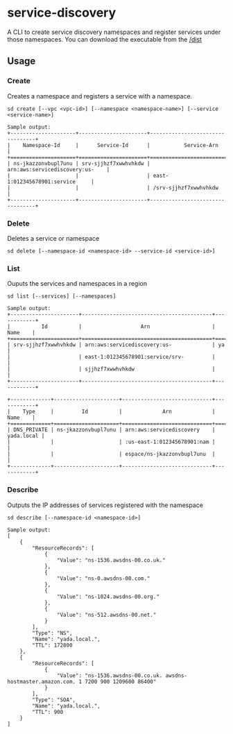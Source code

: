 # service-discovery
A CLI to create service discovery namespaces and register services under those namespaces. You can download the executable from the [/dist](https://github.com/jicowan/service-discovery/tree/master/dist)

## Usage
### Create
Creates a namespace and registers a service with a namespace. 
```
sd create [--vpc <vpc-id>] [--namespace <namespace-name>] [--service <service-name>]

Sample output: 
+---------------------+----------------------+---------------------------------+
|    Namespace-Id     |      Service-Id      |           Service-Arn           |
+=====================+======================+=================================+
| ns-jkazzonvbupl7unu | srv-sjjhzf7xwwhvhkdw | arn:aws:servicediscovery:us-    |
|                     |                      | east-1:012345678901:service     |
|                     |                      | /srv-sjjhzf7xwwhvhkdw           |
+---------------------+----------------------+---------------------------------+
```
### Delete
Deletes a service or namespace
```
sd delete [--namespace-id <namespace-id> --service-id <service-id>]
```
### List
Ouputs the services and namespaces in a region
```
sd list [--services] [--namespaces]

Sample output: 
+----------------------+------------------------------------------+------------+
|          Id          |                   Arn                    |    Name    |
+======================+==========================================+============+
| srv-sjjhzf7xwwhvhkdw | arn:aws:servicediscovery:us-             | ya         |
|                      | east-1:012345678901:service/srv-         |            |
|                      | sjjhzf7xwwhvhkdw                         |            |
+----------------------+------------------------------------------+------------+

+-------------+---------------------+-----------------------------+------------+
|    Type     |         Id          |             Arn             |    Name    |
+=============+=====================+=============================+============+
| DNS_PRIVATE | ns-jkazzonvbupl7unu | arn:aws:servicediscovery    | yada.local |
|             |                     | :us-east-1:012345678901:nam |            |
|             |                     | espace/ns-jkazzonvbupl7unu  |            |
+-------------+---------------------+-----------------------------+------------+
```
### Describe
Outputs the IP addresses of services registered with the namespace
```
sd describe [--namespace-id <namespace-id>]

Sample output: 
[
    {
        "ResourceRecords": [
            {
                "Value": "ns-1536.awsdns-00.co.uk."
            },
            {
                "Value": "ns-0.awsdns-00.com."
            },
            {
                "Value": "ns-1024.awsdns-00.org."
            },
            {
                "Value": "ns-512.awsdns-00.net."
            }
        ],
        "Type": "NS",
        "Name": "yada.local.",
        "TTL": 172800
    },
    {
        "ResourceRecords": [
            {
                "Value": "ns-1536.awsdns-00.co.uk. awsdns-hostmaster.amazon.com. 1 7200 900 1209600 86400"
            }
        ],
        "Type": "SOA",
        "Name": "yada.local.",
        "TTL": 900
    }
]
```
